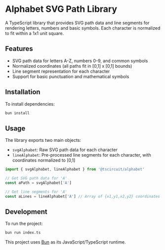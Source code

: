 # Alphabet SVG Path Library

A TypeScript library that provides SVG path data and line segments for rendering letters, numbers and basic symbols. Each character is normalized to fit within a 1x1 unit square.

## Features

- SVG path data for letters A-Z, numbers 0-9, and common symbols
- Normalized coordinates (all paths fit in [0,1] x [0,1] bounds)
- Line segment representation for each character
- Support for basic punctuation and mathematical symbols

## Installation

To install dependencies:

```bash
bun install
```

## Usage

The library exports two main objects:

- `svgAlphabet`: Raw SVG path data for each character
- `lineAlphabet`: Pre-processed line segments for each character, with coordinates normalized to [0,1]

```typescript
import { svgAlphabet, lineAlphabet } from '@tscircuit/alphabet'

// Get SVG path data for 'A'
const aPath = svgAlphabet['A']

// Get line segments for 'A'
const aLines = lineAlphabet['A'] // Array of {x1,y1,x2,y2} coordinates
```

## Development

To run the project:

```bash
bun run index.ts
```

This project uses [Bun](https://bun.sh) as its JavaScript/TypeScript runtime.
